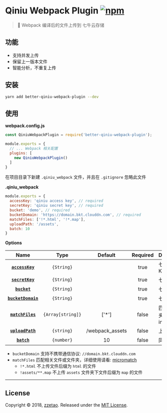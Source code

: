 # Qiniu Webpack Plugin [![npm](https://img.shields.io/npm/v/better-qiniu-webpack-plugin.svg)](https://www.npmjs.com/package/better-qiniu-webpack-plugin)

> 🚀 Webpack 编译后的文件上传到 七牛云存储

## 功能

- 支持并发上传
- 保留上一版本文件
- 智能分析，不重复上传

## 安装

```Bash
yarn add better-qiniu-webpack-plugin --dev
```


## 使用

**webpack.config.js**

```Javascript
const QiniuWebpackPlugin = require('better-qiniu-webpack-plugin');

module.exports = {
  // ... Webpack 相关配置
  plugins: [
    new QiniuWebpackPlugin()
  ]
}
```

在项目目录下新建 `.qiniu_webpack` 文件，并且在 `.gitignore` 忽略此文件

**.qiniu_webpack**

```Javascript
module.exports = {
  accessKey: 'qiniu access key', // required
  secretKey: 'qiniu secret key', // required
  bucket: 'demo', // required
  bucketDomain: 'https://domain.bkt.clouddn.com', // required
  matchFiles: ['!*.html', '!*.map'],
  uploadPath: '/assets',
  batch: 10
}
```

**Options**

|Name|Type|Default|Required|Description|
|:--:|:--:|:-----:|:-----:|:----------|
|**[`accessKey`](#)**|`{String}`| | true |七牛 Access Key|
|**[`secretKey`](#)**|`{String}`| | true |七牛 Secret Key|
|**[`bucket`](#)**|`{String}`| | true |七牛 空间名|
|**[`bucketDomain`](#)**|`{String}`| | true |七牛 空间域名|
|**[`matchFiles`](#)**|`{Array[string]}`| ['*'] | false |匹配文件/文件夹，支持 include/exclude|
|**[`uploadPath`](#)**|`{string}`| /webpack_assets | false |上传文件夹名|
|**[`batch`](#)**|`{number}`| 10 | false |同时上传文件数|

- `bucketDomain` 支持不携带通信协议: `//domain.bkt.clouddn.com`
- `matchFiles` 匹配相关文件或文件夹，详细使用请看: [micromatch](https://github.com/micromatch/micromatch)
  - `!*.html` 不上传文件后缀为 `html` 的文件
  - `!assets/**.map` 不上传 `assets` 文件夹下文件后缀为 `map` 的文件



***


## License

Copyright © 2018, [zzetao](https://github.com/zzetao).
Released under the [MIT License](LICENSE).
